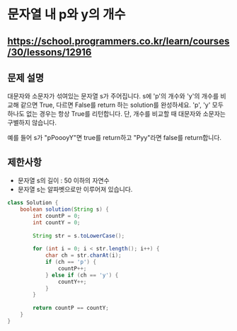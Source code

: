 # 문자열 내 p와 y의 개수
https://school.programmers.co.kr/learn/courses/30/lessons/12916
---
## 문제 설명
대문자와 소문자가 섞여있는 문자열 s가 주어집니다. s에 'p'의 개수와 'y'의 개수를 비교해 같으면 True, 다르면 False를 return 하는 solution를 완성하세요. 'p', 'y' 모두 하나도 없는 경우는 항상 True를 리턴합니다. 단, 개수를 비교할 때 대문자와 소문자는 구별하지 않습니다.

예를 들어 s가 "pPoooyY"면 true를 return하고 "Pyy"라면 false를 return합니다.

## 제한사항
+ 문자열 s의 길이 : 50 이하의 자연수
+ 문자열 s는 알파벳으로만 이루어져 있습니다.
```java
class Solution {
    boolean solution(String s) {
        int countP = 0;
        int countY = 0;
        
        String str = s.toLowerCase();
        
        for (int i = 0; i < str.length(); i++) {
            char ch = str.charAt(i);
            if (ch == 'p') {
                countP++;
            } else if (ch == 'y') {
                countY++;
            }
        }
        
        return countP == countY;
    }
}
```